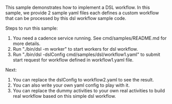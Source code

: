 This sample demonstrates how to implement a DSL workflow. In this sample, we provide 2 sample yaml files each defines a custom workflow that can be processed by this dsl workflow sample code.

Steps to run this sample:
1) You need a cadence service running. See cmd/samples/README.md for more details.
2) Run "./bin/dsl -m worker" to start workers for dsl workflow.
3) Run "./bin/dsl -dslConfig cmd/samples/dsl/workflow1.yaml" to submit start request for workflow defined in workflow1.yaml file.

Next:
1) You can replace the dslConfig to workflow2.yaml to see the result.
2) You can also write your own yaml config to play with it.
3) You can replace the dummy activities to your own real activities to build real workflow based on this simple dsl workflow.
